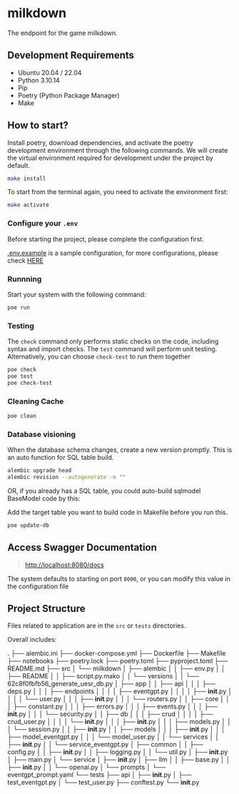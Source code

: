 # milkdown

The endpoint for the game milkdown.

## Development Requirements

- Ubuntu 20.04 / 22.04
- Python 3.10.14
- Pip
- Poetry (Python Package Manager)
- Make

## How to start?

Install poetry, download dependencies, and activate the poetry development environment through the following commands. We will create the virtual environment required for development under the project by default.

```sh
make install
```

To start from the terminal again, you need to activate the environment first:

```sh
make activate
```

### Configure your `.env`

Before starting the project, please complete the configuration first.

[.env.example](.env.example) is a sample configuration, for more configurations, please check [HERE](src/milkdown/common/config.py)

### Runnning

Start your system with the following command:

```sh
poe run
```

### Testing

The `check` command only performs static checks on the code, including syntax and import checks. The `test` command will perform unit testing. Alternatively, you can choose `check-test` to run them together

```sh
poe check
poe test
poe check-test
```

### Cleaning Cache

```sh
poe clean
```

### Database visioning

When the database schema changes, create a new version promptly. This is an auto function for SQL table build.

```sh
alembic upgrade head
alembic revision --autogenerate -m ""
```

OR, if you already has a SQL table, you could auto-build sqlmodel BaseModel code by this:

Add the target table you want to build code in Makefile before you run this.

```sh
poe update-db
```

## Access Swagger Documentation

> <http://localhost:8080/docs>

The system defaults to starting on port `8000`, or you can modify this value in the configuration file

## Project Structure

Files related to application are in the `src` or `tests` directories.

Overall includes:

.
├── alembic.ini
├── docker-compose.yml
├── Dockerfile
├── Makefile
├── notebooks
├── poetry.lock
├── poetry.toml
├── pyproject.toml
├── README.md
├── src
│   └── milkdown
│       ├── alembic
│       │   ├── env.py
│       │   ├── README
│       │   ├── script.py.mako
│       │   └── versions
│       │       └── 62c8f0fbfb56_generate_uesr_db.py
│       ├── app
│       │   ├── api
│       │   │   ├── deps.py
│       │   │   ├── endpoints
│       │   │   │   ├── eventgpt.py
│       │   │   │   ├── __init__.py
│       │   │   │   └── user.py
│       │   │   ├── __init__.py
│       │   │   └── routers.py
│       │   ├── core
│       │   │   ├── constant.py
│       │   │   ├── errors.py
│       │   │   ├── events.py
│       │   │   ├── __init__.py
│       │   │   └── security.py
│       │   ├── db
│       │   │   ├── crud
│       │   │   │   ├── crud_user.py
│       │   │   │   └── __init__.py
│       │   │   ├── __init__.py
│       │   │   ├── models.py
│       │   │   └── session.py
│       │   ├── __init__.py
│       │   ├── models
│       │   │   ├── __init__.py
│       │   │   ├── model_eventgpt.py
│       │   │   └── model_user.py
│       │   └── services
│       │       ├── __init__.py
│       │       └── service_eventgpt.py
│       ├── common
│       │   ├── config.py
│       │   ├── __init__.py
│       │   ├── logging.py
│       │   └── util.py
│       ├── __init__.py
│       ├── main.py
│       └── service
│           ├── __init__.py
│           ├── llm
│           │   ├── base.py
│           │   ├── __init__.py
│           │   └── openai.py
│           └── prompts
│               └── eventgpt_prompt.yaml
└── tests
    ├── api
    │   ├── __init__.py
    │   ├── test_eventgpt.py
    │   └── test_user.py
    ├── conftest.py
    └── __init__.py
